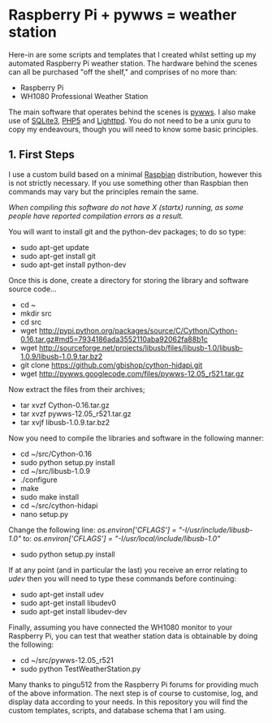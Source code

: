 # Raspberry Pi + pywws = weather station

Here-in are some scripts and templates that I created whilst setting up my automated Raspberry Pi weather station. The hardware behind the scenes can all be purchased "off the shelf," and comprises of no more than:
* Raspberry Pi
* WH1080 Professional Weather Station

The main software that operates behind the scenes is [pywws](http://code.google.com/p/pywws/). I also make use of [SQLite3](http://www.sqlite.org/), [PHP5](http://www.php.net/) and [Lighttpd](http://www.lighttpd.net/). You do not need to be a unix guru to copy my endeavours, though you will need to know some basic principles.

## 1. First Steps

I use a custom build based on a minimal [Raspbian](http://www.raspbian.org/) distribution, however this is not strictly necessary. If you use something other than Raspbian then commands may vary but the principles remain the same.

*When compiling this software do not have X (startx) running, as some people have reported compilation errors as a result.*

You will want to install git and the python-dev packages; to do so type:
* sudo apt-get update
* sudo apt-get install git
* sudo apt-get install python-dev

Once this is done, create a directory for storing the library and software source code...
* cd ~
* mkdir src
* cd src
* wget http://pypi.python.org/packages/source/C/Cython/Cython-0.16.tar.gz#md5=7934186ada3552110aba92062fa88b1c
* wget http://sourceforge.net/projects/libusb/files/libusb-1.0/libusb-1.0.9/libusb-1.0.9.tar.bz2
* git clone https://github.com/gbishop/cython-hidapi.git
* wget http://pywws.googlecode.com/files/pywws-12.05_r521.tar.gz

Now extract the files from their archives;
* tar xvzf Cython-0.16.tar.gz
* tar xvzf pywws-12.05_r521.tar.gz
* tar xvjf libusb-1.0.9.tar.bz2

Now you need to compile the libraries and software in the following manner:
* cd ~/src/Cython-0.16
* sudo python setup.py install
* cd ~/src/libusb-1.0.9
* ./configure
* make
* sudo make install
* cd ~/src/cython-hidapi
* nano setup.py

Change the following line:
*os.environ['CFLAGS'] = "-I/usr/include/libusb-1.0"*
to:
*os.environ['CFLAGS'] = "-I/usr/local/include/libusb-1.0"*

* sudo python setup.py install

If at any point (and in particular the last) you receive an error relating to *udev* then you will need to type these commands before continuing:
* sudo apt-get install udev
* sudo apt-get install libudev0
* sudo apt-get install libudev-dev

Finally, assuming you have connected the WH1080 monitor to your Raspberry Pi, you can test that weather station data is obtainable by doing the following:
* cd ~/src/pywws-12.05_r521
* sudo python TestWeatherStation.py



Many thanks to pingu512 from the Raspberry Pi forums for providing much of the above information. The next step is of course to customise, log, and display data according to your needs. In this repository you will find the custom templates, scripts, and database schema that I am using.
